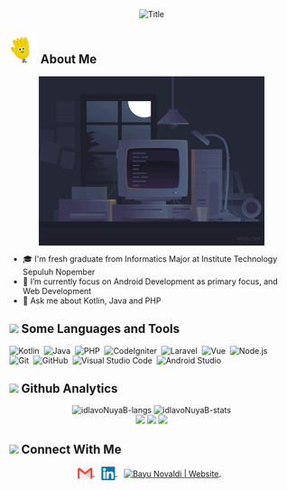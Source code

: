 <div align="center">
  <img src="https://readme-typing-svg.herokuapp.com?font=Montserrat&color=%3498db&size=45&center=true&vCenter=true&width=600&lines=Hello%2C+I'm+Bayu+Novaldi;Welcome+to+my+Github" alt="Title">
</div>

## <img src="https://github.com/SatYu26/SatYu26/blob/master/Assets/wave.gif" width="50px"></img> About Me
<p align="center">
  <img align="center" alt="Bayu Novaldi | Gmail" height="300px" src="https://github.com/SatYu26/SatYu26/blob/master/Assets/Animation.gif" />  
<p> 
  
- 🎓 I'm fresh graduate from Informatics Major at Institute Technology Sepuluh Nopember  
- 🌱 I’m currently focus on Android Development as primary focus, and Web Development 
- 💬 Ask me about Kotlin, Java and PHP

## <img src="https://media2.giphy.com/media/QssGEmpkyEOhBCb7e1/giphy.gif?cid=ecf05e47a0n3gi1bfqntqmob8g9aid1oyj2wr3ds3mg700bl&rid=giphy.gif" width="50px"> Some Languages and Tools

![Kotlin](https://img.shields.io/badge/-Kotlin-3498db?bstyle=flat&logo=Kotlin)&nbsp;
![Java](https://img.shields.io/badge/-Java-3498db?style=flat&logo=Java&logoColor=FFA518)&nbsp;
![PHP](https://img.shields.io/badge/-PHP-3498db?style=flat&logo=PHP&logoColor=474A8A)&nbsp;
![CodeIgniter](https://img.shields.io/badge/-CodeIgniter-3498db?bstyle=flat&logo=CodeIgniter)&nbsp;
![Laravel](https://img.shields.io/badge/-Laravel-3498db?bstyle=flat&logo=Laravel)&nbsp;
![Vue](https://img.shields.io/badge/-Vue-3498db?bstyle=flat&logo=Vue.js)&nbsp;
![Node.js](https://img.shields.io/badge/-Node.js-3498db?style=flat&logo=node.js&logoColor=6cc24a)\
![Git](https://img.shields.io/badge/-Git-3498db?style=flat&logo=git)&nbsp;
![GitHub](https://img.shields.io/badge/-GitHub-3498db?style=flat&logo=github)&nbsp;
![Visual Studio Code](https://img.shields.io/badge/-Visual%20Studio%20Code-3498db?style=flat&logo=visual-studio-code&logoColor=007ACC)&nbsp;
![Android Studio](https://img.shields.io/badge/-Android%20Studio-3498db?style=flat&logo=android-studio)&nbsp;

## <img src="https://media.giphy.com/media/W5eoZHPpUx9sapR0eu/giphy.gif" width="50px"> Github Analytics
<div align="center">
<img height="150em" src="https://github-readme-stats.vercel.app/api/top-langs/?username=idlavoNuyaB&layout=compact&show_icon=true&theme=algolia" alt="idlavoNuyaB-langs"/>
<img height="150em" src="https://github-readme-stats.vercel.app/api/?username=idlavoNuyaB&layout=compact&show_icon=true&theme=algolia&count_private=true&include_all_commits" alt="idlavoNuyaB-stats"/>
</div>
<div align="center">
  <img src="http://github-readme-streak-stats.herokuapp.com?user=idlavoNuyaB&theme=algolia&background=0d1117&hide_border=true" />
  <img src="https://activity-graph.herokuapp.com/graph?username=idlavoNuyaB&theme=react-dark"/>
  <img src="https://github-profile-trophy.vercel.app/?username=idlavoNuyaB&theme=algolia&no-bg=true" />
</div>

## <img src='https://raw.githubusercontent.com/ShahriarShafin/ShahriarShafin/main/Assets/handshake.gif' width="80px"> Connect With Me

<p align="center">
  <a href="mailto:bayun.novaldi@gmail.com" >
    <img align="center" alt="Bayu Novaldi | Gmail" width="26px" src="https://github.com/SatYu26/SatYu26/blob/master/Assets/Gmail.svg" />
  </a> &nbsp;&nbsp;
  
  <a href="https://www.linkedin.com/in/bayu-novaldi/" target="_blank">
    <img align="center" alt="Bayu Novaldi | Linkedin" width="24px" src="https://github.com/SatYu26/SatYu26/blob/master/Assets/Linkedin.svg" />
  </a> &nbsp;&nbsp;
  
  <a href="https://idlavonuyab.github.io/" target="_blank">
    <img align="center" alt="Bayu Novaldi | Website" width="24px" src="https://idlavonuyab.github.io/favicon.ico" />
  </a> &nbsp;&nbsp;
<p> 
